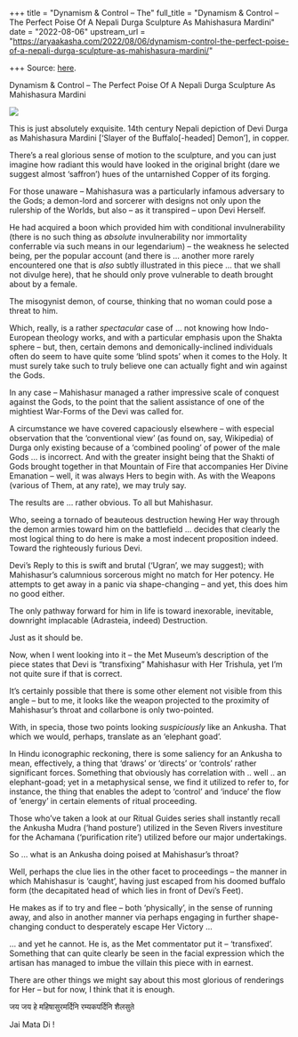 +++
title = "Dynamism & Control – The"
full_title = "Dynamism & Control – The Perfect Poise Of A Nepali Durga Sculpture As Mahishasura Mardini"
date = "2022-08-06"
upstream_url = "https://aryaakasha.com/2022/08/06/dynamism-control-the-perfect-poise-of-a-nepali-durga-sculpture-as-mahishasura-mardini/"

+++
Source: [here](https://aryaakasha.com/2022/08/06/dynamism-control-the-perfect-poise-of-a-nepali-durga-sculpture-as-mahishasura-mardini/).

Dynamism & Control – The Perfect Poise Of A Nepali Durga Sculpture As Mahishasura Mardini

![](https://aryaakasha.files.wordpress.com/2022/08/dp298007-1.jpg?w=1024)

This is just absolutely exquisite. 14th century Nepali depiction of Devi Durga as Mahishasura Mardini \[‘Slayer of the Buffalo\[-headed\] Demon’\], in copper.

There’s a real glorious sense of motion to the sculpture, and you can just imagine how radiant this would have looked in the original bright (dare we suggest almost ‘saffron’) hues of the untarnished Copper of its forging.

For those unaware – Mahishasura was a particularly infamous adversary to the Gods; a demon-lord and sorcerer with designs not only upon the rulership of the Worlds, but also – as it transpired – upon Devi Herself.

He had acquired a boon which provided him with conditional invulnerability (there is no such thing as *absolute* invulnerability nor immortality conferrable via such means in our legendarium) – the weakness he selected being, per the popular account (and there is … another more rarely encountered one that is *also* subtly illustrated in this piece … that we shall not divulge here), that he should only prove vulnerable to death brought about by a female.

The misogynist demon, of course, thinking that no woman could pose a threat to him.

Which, really, is a rather *spectacular* case of … not knowing how Indo-European theology works, and with a particular emphasis upon the Shakta sphere – but, then, certain demons and demonically-inclined individuals often do seem to have quite some ‘blind spots’ when it comes to the Holy. It must surely take such to truly believe one can actually fight and win against the Gods.

In any case – Mahishasur managed a rather impressive scale of conquest against the Gods, to the point that the salient assistance of one of the mightiest War-Forms of the Devi was called for.

A circumstance we have covered capaciously elsewhere – with especial observation that the ‘conventional view’ (as found on, say, Wikipedia) of Durga only existing because of a ‘combined pooling’ of power of the male Gods … is incorrect. And with the greater insight being that the Shakti of Gods brought together in that Mountain of Fire that accompanies Her Divine Emanation – well, it was always Hers to begin with. As with the Weapons (various of Them, at any rate), we may truly say.

The results are … rather obvious. To all but Mahishasur.

Who, seeing a tornado of beauteous destruction hewing Her way through the demon armies toward him on the battlefield … decides that clearly the most logical thing to do here is make a most indecent proposition indeed. Toward the righteously furious Devi.

Devi’s Reply to this is swift and brutal (‘Ugran’, we may suggest); with Mahishasur’s calumnious sorcerous might no match for Her potency. He attempts to get away in a panic via shape-changing – and yet, this does him no good either.

The only pathway forward for him in life is toward inexorable, inevitable, downright implacable (Adrasteia, indeed) Destruction.

Just as it should be.

Now, when I went looking into it – the Met Museum’s description of the piece states that Devi is “transfixing” Mahishasur with Her Trishula, yet I’m not quite sure if that is correct.

It’s certainly possible that there is some other element not visible from this angle – but to me, it looks like the weapon projected to the proximity of Mahishasur’s throat and collarbone is only two-pointed.

With, in specia, those two points looking *suspiciously* like an Ankusha. That which we would, perhaps, translate as an ‘elephant goad’.

In Hindu iconographic reckoning, there is some saliency for an Ankusha to mean, effectively, a thing that ‘draws’ or ‘directs’ or ‘controls’ rather significant forces. Something that obviously has correlation with .. well .. an elephant-goad; yet in a metaphysical sense, we find it utilized to refer to, for instance, the thing that enables the adept to ‘control’ and ‘induce’ the flow of ‘energy’ in certain elements of ritual proceeding.

Those who’ve taken a look at our Ritual Guides series shall instantly recall the Ankusha Mudra (‘hand posture’) utilized in the Seven Rivers investiture for the Achamana (‘purification rite’) utilized before our major undertakings.

So … what is an Ankusha doing poised at Mahishasur’s throat?

Well, perhaps the clue lies in the other facet to proceedings – the manner in which Mahishasur is ‘caught’, having just escaped from his doomed buffalo form (the decapitated head of which lies in front of Devi’s Feet).

He makes as if to try and flee – both ‘physically’, in the sense of running away, and also in another manner via perhaps engaging in further shape-changing conduct to desperately escape Her Victory …

… and yet he cannot. He is, as the Met commentator put it – ‘transfixed’. Something that can quite clearly be seen in the facial expression which the artisan has managed to imbue the villain this piece with in earnest.

There are other things we might say about this most glorious of renderings for Her – but for now, I think that it is enough.

जय जय हे महिषासुरमर्दिनि रम्यकपर्दिनि शैलसुते

Jai Mata Di !
